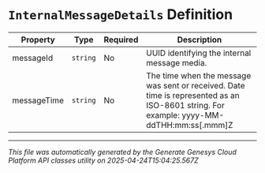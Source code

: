 # `InternalMessageDetails` Definition

| Property | Type | Required | Description |
|----------|------|----------|-------------|
| messageId | `string` | No | UUID identifying the internal message media. |
| messageTime | `string` | No | The time when the message was sent or received. Date time is represented as an ISO-8601 string. For example: yyyy-MM-ddTHH:mm:ss[.mmm]Z |

---

*This file was automatically generated by the Generate Genesys Cloud Platform API classes utility on 2025-04-24T15:04:25.567Z*